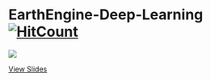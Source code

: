 # EarthEngine-Deep-Learning [![HitCount](http://hits.dwyl.io/ucalyptus/EarthEngine-Deep-Learning/.svg)](http://hits.dwyl.io/ucalyptus/EarthEngine-Deep-Learning/)
![](http://ucalyptus.github.io/EarthEngine-Deep-Learning/WhatsApp%20Image%202019-09-04%20at%2023.05.27.jpeg)

[View Slides](http://ucalyptus.github.io/EarthEngine-Deep-Learning/index.slides.html)
